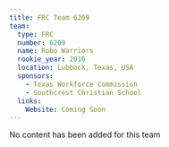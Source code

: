 ```yaml
---
title: FRC Team 6209
team:
  type: FRC
  number: 6209
  name: Robo Warriors
  rookie_year: 2016
  location: Lubbock, Texas, USA
  sponsors:
    - Texas Workforce Commission
    - Southcrest Christian School
  links:
    Website: Coming Soon
---
```

No content has been added for this team
